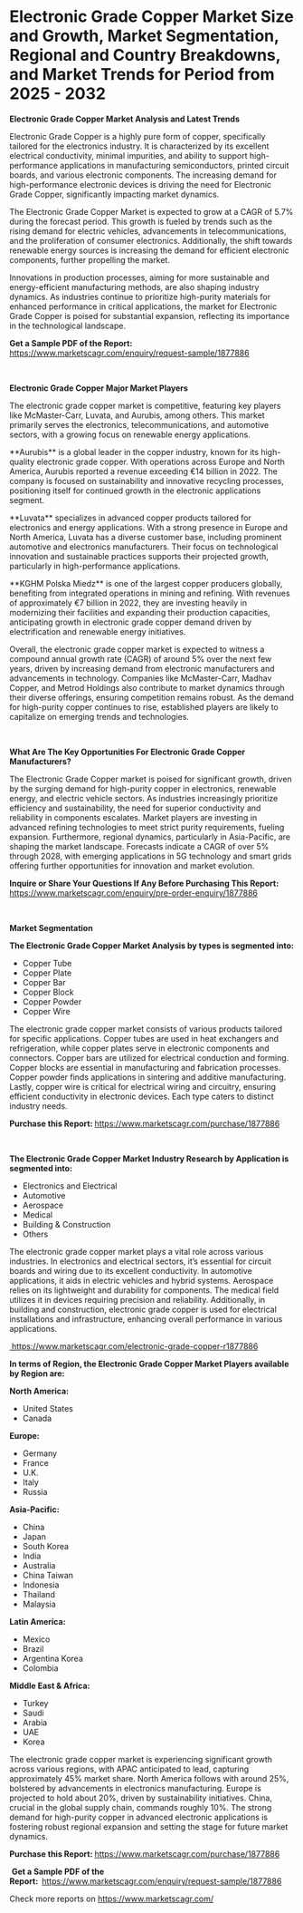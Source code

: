 <p><h1>Electronic Grade Copper Market Size and Growth, Market Segmentation, Regional and Country Breakdowns, and Market Trends for Period from 2025 -  2032</h1></p><p><strong>Electronic Grade Copper Market Analysis and Latest Trends</strong></p>
<p><p>Electronic Grade Copper is a highly pure form of copper, specifically tailored for the electronics industry. It is characterized by its excellent electrical conductivity, minimal impurities, and ability to support high-performance applications in manufacturing semiconductors, printed circuit boards, and various electronic components. The increasing demand for high-performance electronic devices is driving the need for Electronic Grade Copper, significantly impacting market dynamics.</p><p>The Electronic Grade Copper Market is expected to grow at a CAGR of 5.7% during the forecast period. This growth is fueled by trends such as the rising demand for electric vehicles, advancements in telecommunications, and the proliferation of consumer electronics. Additionally, the shift towards renewable energy sources is increasing the demand for efficient electronic components, further propelling the market.</p><p>Innovations in production processes, aiming for more sustainable and energy-efficient manufacturing methods, are also shaping industry dynamics. As industries continue to prioritize high-purity materials for enhanced performance in critical applications, the market for Electronic Grade Copper is poised for substantial expansion, reflecting its importance in the technological landscape.</p></p>
<p><strong>Get a Sample PDF of the Report:&nbsp;</strong> <a href="https://www.marketscagr.com/enquiry/request-sample/1877886?utm_campaign=2236&utm_medium=2&utm_source=Github&utm_content=ia&utm_term=04022025&utm_id=electronic-grade-copper">https://www.marketscagr.com/enquiry/request-sample/1877886</a></p>
<p>&nbsp;</p>
<p><strong>Electronic Grade Copper Major Market Players</strong></p>
<p><p>The electronic grade copper market is competitive, featuring key players like McMaster-Carr, Luvata, and Aurubis, among others. This market primarily serves the electronics, telecommunications, and automotive sectors, with a growing focus on renewable energy applications.</p><p>**Aurubis** is a global leader in the copper industry, known for its high-quality electronic grade copper. With operations across Europe and North America, Aurubis reported a revenue exceeding €14 billion in 2022. The company is focused on sustainability and innovative recycling processes, positioning itself for continued growth in the electronic applications segment.</p><p>**Luvata** specializes in advanced copper products tailored for electronics and energy applications. With a strong presence in Europe and North America, Luvata has a diverse customer base, including prominent automotive and electronics manufacturers. Their focus on technological innovation and sustainable practices supports their projected growth, particularly in high-performance applications.</p><p>**KGHM Polska Miedz** is one of the largest copper producers globally, benefiting from integrated operations in mining and refining. With revenues of approximately €7 billion in 2022, they are investing heavily in modernizing their facilities and expanding their production capacities, anticipating growth in electronic grade copper demand driven by electrification and renewable energy initiatives.</p><p>Overall, the electronic grade copper market is expected to witness a compound annual growth rate (CAGR) of around 5% over the next few years, driven by increasing demand from electronic manufacturers and advancements in technology. Companies like McMaster-Carr, Madhav Copper, and Metrod Holdings also contribute to market dynamics through their diverse offerings, ensuring competition remains robust. As the demand for high-purity copper continues to rise, established players are likely to capitalize on emerging trends and technologies.</p></p>
<p>&nbsp;</p>
<p><strong>What Are The Key Opportunities For Electronic Grade Copper Manufacturers?</strong></p>
<p><p>The Electronic Grade Copper market is poised for significant growth, driven by the surging demand for high-purity copper in electronics, renewable energy, and electric vehicle sectors. As industries increasingly prioritize efficiency and sustainability, the need for superior conductivity and reliability in components escalates. Market players are investing in advanced refining technologies to meet strict purity requirements, fueling expansion. Furthermore, regional dynamics, particularly in Asia-Pacific, are shaping the market landscape. Forecasts indicate a CAGR of over 5% through 2028, with emerging applications in 5G technology and smart grids offering further opportunities for innovation and market evolution.</p></p>
<p><strong>Inquire or Share Your Questions If Any Before Purchasing This Report:</strong> <a href="https://www.marketscagr.com/enquiry/pre-order-enquiry/1877886?utm_campaign=2236&utm_medium=2&utm_source=Github&utm_content=ia&utm_term=04022025&utm_id=electronic-grade-copper">https://www.marketscagr.com/enquiry/pre-order-enquiry/1877886</a></p>
<p>&nbsp;</p>
<p><strong>Market Segmentation</strong></p>
<p><strong>The Electronic Grade Copper Market Analysis by types is segmented into:</strong></p>
<p><ul><li>Copper Tube</li><li>Copper Plate</li><li>Copper Bar</li><li>Copper Block</li><li>Copper Powder</li><li>Copper Wire</li></ul></p>
<p><p>The electronic grade copper market consists of various products tailored for specific applications. Copper tubes are used in heat exchangers and refrigeration, while copper plates serve in electronic components and connectors. Copper bars are utilized for electrical conduction and forming. Copper blocks are essential in manufacturing and fabrication processes. Copper powder finds applications in sintering and additive manufacturing. Lastly, copper wire is critical for electrical wiring and circuitry, ensuring efficient conductivity in electronic devices. Each type caters to distinct industry needs.</p></p>
<p><strong>Purchase this Report:&nbsp;</strong><a href="https://www.marketscagr.com/purchase/1877886?utm_campaign=2236&utm_medium=2&utm_source=Github&utm_content=ia&utm_term=04022025&utm_id=electronic-grade-copper">https://www.marketscagr.com/purchase/1877886</a></p>
<p>&nbsp;</p>
<p><strong>The Electronic Grade Copper Market Industry Research by Application is segmented into:</strong></p>
<p><ul><li>Electronics and Electrical</li><li>Automotive</li><li>Aerospace</li><li>Medical</li><li>Building & Construction</li><li>Others</li></ul></p>
<p><p>The electronic grade copper market plays a vital role across various industries. In electronics and electrical sectors, it’s essential for circuit boards and wiring due to its excellent conductivity. In automotive applications, it aids in electric vehicles and hybrid systems. Aerospace relies on its lightweight and durability for components. The medical field utilizes it in devices requiring precision and reliability. Additionally, in building and construction, electronic grade copper is used for electrical installations and infrastructure, enhancing overall performance in various applications.</p></p>
<p><a href="https://www.marketscagr.com/electronic-grade-copper-r1877886?utm_campaign=2236&utm_medium=2&utm_source=Github&utm_content=ia&utm_term=04022025&utm_id=electronic-grade-copper">&nbsp;https://www.marketscagr.com/electronic-grade-copper-r1877886</a></p>
<p><strong>In terms of Region, the Electronic Grade Copper Market Players available by Region are:</strong></p>
<p>
    <p> <strong> North America: </strong>
        <ul>
            <li>United States</li>
            <li>Canada</li>
        </ul>
        </p> 
    <p> <strong> Europe: </strong>
        <ul>
            <li>Germany</li>
            <li>France</li>
            <li>U.K.</li>
            <li>Italy</li>
            <li>Russia</li>
        </ul>
        </p> 
    <p> <strong> Asia-Pacific: </strong>
        <ul>
            <li>China</li>
            <li>Japan</li>
            <li>South Korea</li>
            <li>India</li>
            <li>Australia</li>
            <li>China Taiwan</li>
            <li>Indonesia</li>
            <li>Thailand</li>
            <li>Malaysia</li>
        </ul>
        </p> 
    <p> <strong> Latin America: </strong>
        <ul>
            <li>Mexico</li>
            <li>Brazil</li>
            <li>Argentina Korea</li>
            <li>Colombia</li>
        </ul>
        </p> 
    <p> <strong> Middle East & Africa: </strong>
        <ul>
            <li>Turkey</li>
            <li>Saudi</li>
            <li>Arabia</li>
            <li>UAE</li>
            <li>Korea</li>
        </ul>
    </p>
    </p>
<p><p>The electronic grade copper market is experiencing significant growth across various regions, with APAC anticipated to lead, capturing approximately 45% market share. North America follows with around 25%, bolstered by advancements in electronics manufacturing. Europe is projected to hold about 20%, driven by sustainability initiatives. China, crucial in the global supply chain, commands roughly 10%. The strong demand for high-purity copper in advanced electronic applications is fostering robust regional expansion and setting the stage for future market dynamics.</p></p>
<p><strong>Purchase this Report: </strong><a href="https://www.marketscagr.com/purchase/1877886?utm_campaign=2236&utm_medium=2&utm_source=Github&utm_content=ia&utm_term=04022025&utm_id=electronic-grade-copper">https://www.marketscagr.com/purchase/1877886</a></p>
<p>&nbsp;<strong>Get a Sample PDF of the Report:&nbsp;&nbsp;</strong><a href="https://www.marketscagr.com/enquiry/request-sample/1877886?utm_campaign=2236&utm_medium=2&utm_source=Github&utm_content=ia&utm_term=04022025&utm_id=electronic-grade-copper">https://www.marketscagr.com/enquiry/request-sample/1877886</a></p>
<p><strong></strong></p>
<p>Check more reports on <a href="https://www.marketscagr.com/?utm_campaign=2236&utm_medium=2&utm_source=Github&utm_content=ia&utm_term=04022025&utm_id=electronic-grade-copper">https://www.marketscagr.com/</a></p>